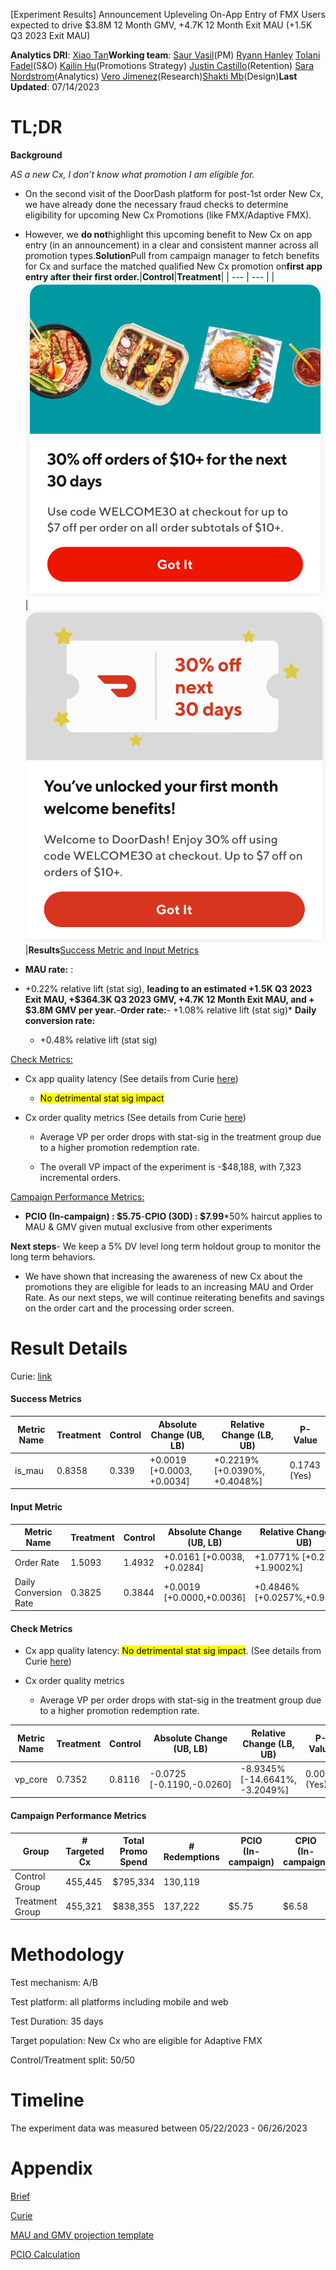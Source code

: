 [Experiment Results] Announcement Upleveling On-App Entry of FMX Users expected to drive $3.8M 12 Month GMV, +4.7K 12 Month Exit MAU (+1.5K Q3 2023 Exit MAU)

**Analytics DRI**: [Xiao Tan](mailto:xiao.tan@doordash.com)**Working team**: [Saur Vasil](mailto:saur.vasil@doordash.com)(PM) [Ryann Hanley](mailto:ryann.hanley@doordash.com) [Tolani Fadel](mailto:tolani.fadel@doordash.com)(S&O) [Kailin Hu](mailto:kailin.hu@doordash.com)(Promotions Strategy) [Justin Castillo](mailto:justin.castillo@doordash.com)(Retention) [Sara Nordstrom](mailto:sara.nordstrom@doordash.com)(Analytics) [Vero Jimenez](mailto:veronica.jimenez@doordash.com)(Research)[Shakti Mb](mailto:shakti.m@doordash.com)(Design)**Last Updated**: 07/14/2023

# TL;DR

**Background**

*AS a new Cx, I don’t know what promotion I am eligible for.*

- On the second visit of the DoorDash platform for post-1st order New Cx, we have already done the necessary fraud checks to determine eligibility for upcoming New Cx Promotions (like FMX/Adaptive FMX).

- However, we **do not**highlight this upcoming benefit to New Cx on app entry (in an announcement) in a clear and consistent manner across all promotion types.**Solution**Pull from campaign manager to fetch benefits for Cx and surface the matched qualified New Cx promotion on**first app entry after their first order.**|**Control**|**Treatment**|
  | --- | --- |
  | ![Drawing 1](images/image_1.png) | ![Drawing 2](images/image_2.png) |**Results**<u>Success Metric and Input Metrics
  </u>

- **MAU rate:** :

- +0.22% relative lift (stat sig), **leading to an estimated +1.5K Q3 2023 Exit MAU, +$364.3K Q3 2023 GMV, +4.7K 12 Month Exit MAU, and + $3.8M GMV per year.**-**Order rate:**- +1.08% relative lift (stat sig)* **Daily conversion rate:**

  - +0.48% relative lift (stat sig)

<u>Check Metrics:
</u>

- Cx app quality latency (See details from Curie [here](https://admin-gateway.doordash.com/decision-systems/experiments/f8a2c32d-f062-4676-87bf-f1d6157e6fe7?analysisId=b55358d6-b9f5-4567-ad4c-faedeea2c925))

  - <mark>No detrimental stat sig impact</mark>

- Cx order quality metrics (See details from Curie [here](https://admin-gateway.doordash.com/decision-systems/experiments/f8a2c32d-f062-4676-87bf-f1d6157e6fe7?analysisId=ec0c95b9-da91-466b-98b5-720a647d9645))

  - Average VP per order drops with stat-sig in the treatment group due to a higher promotion redemption rate.

  - The overall VP impact of the experiment is -$48,188, with 7,323 incremental orders.

<u>Campaign Performance Metrics:
</u>

- **PCIO (In-campaign) : $5.75**-**CPIO (30D) : $7.99**\*50% haircut applies to MAU & GMV given mutual exclusive from other experiments

**Next steps**- We keep a 5% DV level long term holdout group to monitor the long term behaviors.

- We have shown that increasing the awareness of new Cx about the promotions they are eligible for leads to an increasing MAU and Order Rate. As our next steps, we will continue reiterating benefits and savings on the order cart and the processing order screen.

# Result Details

Curie: [link](https://admin-gateway.doordash.com/decision-systems/experiments/f8a2c32d-f062-4676-87bf-f1d6157e6fe7?analysisId=dd3b1401-0ffe-4c37-b9f1-df8b84126bae)

#### Success Metrics

|**Metric Name**|**Treatment**|**Control**|**Absolute Change (UB, LB)**|**Relative Change (LB, UB)**|**P-Value**|
| --- | --- | --- | --- | --- | --- |
| is_mau | 0.8358 | 0.339 | +0.0019 [+0.0003, +0.0034] | +0.2219% [+0.0390%, +0.4048%] | 0.1743<br>(Yes) |

#### Input Metric

|**Metric Name**|**Treatment**|**Control**|**Absolute Change (UB, LB)**|**Relative Change (LB, UB)**|**P-Value** |
| --- | --- | --- | --- | --- | --- |
| Order Rate | 1.5093 | 1.4932 | +0.0161 [+0.0038, +0.0284] | +1.0771% [+0.2540%, +1.9002%] | 0.0103<br>(Yes) |
| Daily Conversion Rate | 0.3825 | 0.3844 | +0.0019 [+0.0000,+0.0036] | +0.4846% [+0.0257%,+0.9436%] | 0.0385<br>(Yes) |

#### Check Metrics

- Cx app quality latency: <mark>No detrimental stat sig impact</mark>. (See details from Curie [here](https://admin-gateway.doordash.com/decision-systems/experiments/f8a2c32d-f062-4676-87bf-f1d6157e6fe7?analysisId=b55358d6-b9f5-4567-ad4c-faedeea2c925))

- Cx order quality metrics

  - Average VP per order drops with stat-sig in the treatment group due to a higher promotion redemption rate.

| **Metric Name**|**Treatment**|**Control**|**Absolute Change (UB, LB)**|**Relative Change (LB, UB)**|**P-Value**|
| --- | --- | --- | --- | --- | --- |
| vp_core | 0.7352 | 0.8116 | -0.0725 [-0.1190,-0.0260] | -8.9345% [-14.6641%, -3.2049%] | 0.0022<br>(Yes) |

#### Campaign Performance Metrics

|**Group**|**# Targeted Cx**|**Total Promo Spend**|**# Redemptions**|**PCIO**<br>**(In-campaign)**|**CPIO**<br>**(In-campaign)** |
| --- | --- | --- | --- | --- | --- |
| Control Group | 455,445 | $795,334 | 130,119 | | |
| Treatment Group | 455,321 | $838,355 | 137,222 | $5.75 | $6.58 |

# Methodology

Test mechanism: A/B

Test platform: all platforms including mobile and web

Test Duration: 35 days

Target population: New Cx who are eligible for Adaptive FMX

Control/Treatment split: 50/50

# Timeline

The experiment data was measured between 05/22/2023 - 06/26/2023

# Appendix

[Brief](https://docs.google.com/document/d/1E_BpuRL1izUV7Udn5PDzC7UyH4iF-P-fyN0Pp2w9geU/edit?usp=sharing)

[Curie](https://admin-gateway.doordash.com/decision-systems/experiments/f8a2c32d-f062-4676-87bf-f1d6157e6fe7?analysisId=dd3b1401-0ffe-4c37-b9f1-df8b84126bae)

[MAU and GMV projection template](https://docs.google.com/spreadsheets/d/1hSTCkZAT6T2RjY6R3fZv7u4-bpdr81TMFDXu7FlBQW0/edit?usp=sharing)

[PCIO Calculation](https://app.snowflake.com/doordash/doordash/w2pCs4gyG0UV#query)
